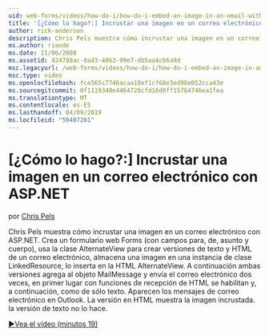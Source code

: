 ```yaml
---
uid: web-forms/videos/how-do-i/how-do-i-embed-an-image-in-an-email-with-aspnet
title: '[¿Cómo lo hago?:] Incrustar una imagen en un correo electrónico con ASP.NET | Microsoft Docs'
author: rick-anderson
description: Chris Pels muestra cómo incrustar una imagen en un correo electrónico con ASP.NET. Crea un formulario web Forms (con campos para, de, asunto y cuerpo), se usa el AlternateView...
ms.author: riande
ms.date: 11/06/2008
ms.assetid: 424788ac-0a43-4063-99e7-db5aa4c66a9d
msc.legacyurl: /web-forms/videos/how-do-i/how-do-i-embed-an-image-in-an-email-with-aspnet
msc.type: video
ms.openlocfilehash: fce565c7746acaa10ef1cf68e3ed98e052cca43e
ms.sourcegitcommit: 0f1119340e4464720cfd16d0ff15764746ea1fea
ms.translationtype: MT
ms.contentlocale: es-ES
ms.lasthandoff: 04/09/2019
ms.locfileid: "59407281"
---
```

# <a name="how-do-i-embed-an-image-in-an-email-with-aspnet"></a>[¿Cómo lo hago?:] Incrustar una imagen en un correo electrónico con ASP.NET

por [Chris Pels](https://twitter.com/chrispels)

Chris Pels muestra cómo incrustar una imagen en un correo electrónico con ASP.NET. Crea un formulario web Forms (con campos para, de, asunto y cuerpo), usa la clase AlternateView para crear versiones de texto y HTML de un correo electrónico, almacena una imagen en una instancia de clase LinkedResource, lo inserta en la HTML AlternateView. A continuación ambas versiones agrega al objeto MailMessage y envía el correo electrónico dos veces, en primer lugar con funciones de recepción de HTML se habilitan y, a continuación, como de sólo texto. Aparecen los mensajes de correo electrónico en Outlook. La versión en HTML muestra la imagen incrustada. la versión de texto no lo hace.

[&#9654;Vea el vídeo (minutos 19)](https://channel9.msdn.com/Blogs/ASP-NET-Site-Videos/how-do-i-embed-an-image-in-an-email-with-aspnet)
